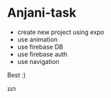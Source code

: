 # Anjani-task

- create new project using expo 
- use animation 
- use firebase DB
- use firebase auth 
- use navigation

Best :) 

הננ
